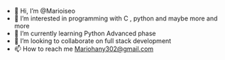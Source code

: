 - 👋 Hi, I’m @Marioiseo
- 👀 I’m interested in programming with C , python and maybe more and more
- 🌱 I’m currently learning Python Advanced phase
- 💞️ I’m looking to collaborate on full stack development
- 📫 How to reach me Mariohany302@gmail.com

<!---
Marioiseo/Marioiseo is a ✨ special ✨ repository because its `README.md` (this file) appears on your GitHub profile.
You can click the Preview link to take a look at your changes.
--->
